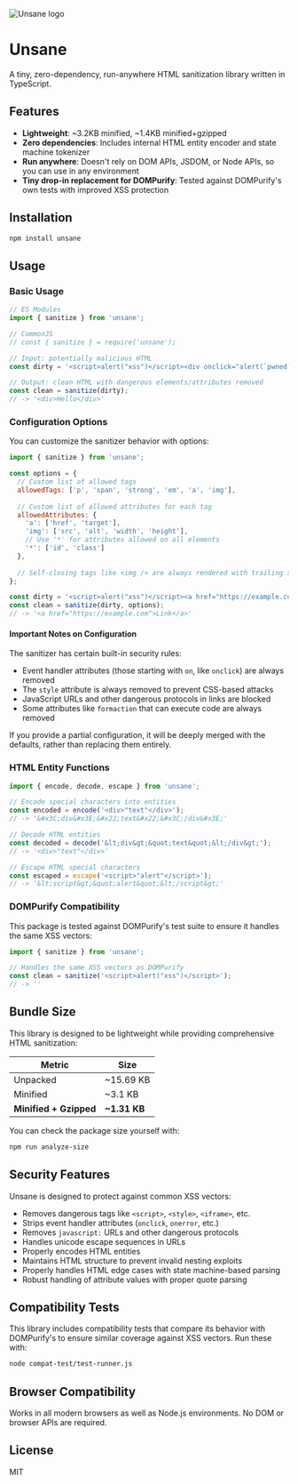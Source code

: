 ![Unsane logo](https://github.com/user-attachments/assets/ee83110e-82c1-4514-a8e9-da946096bab9)

# Unsane

A tiny, zero-dependency, run-anywhere HTML sanitization library written in TypeScript.

## Features

- **Lightweight**: ~3.2KB minified, ~1.4KB minified+gzipped
- **Zero dependencies**: Includes internal HTML entity encoder and state machine tokenizer
- **Run anywhere**: Doesn't rely on DOM APIs, JSDOM, or Node APIs, so you can use in any environment
- **Tiny drop-in replacement for DOMPurify**: Tested against DOMPurify's own tests with improved XSS protection

## Installation

```bash
npm install unsane
```

## Usage

### Basic Usage

```javascript
// ES Modules
import { sanitize } from 'unsane';

// CommonJS
// const { sanitize } = require('unsane');

// Input: potentially malicious HTML
const dirty = '<script>alert("xss")</script><div onclick="alert(`pwned`)">Hello</div>';

// Output: clean HTML with dangerous elements/attributes removed
const clean = sanitize(dirty);
// -> '<div>Hello</div>'
```

### Configuration Options

You can customize the sanitizer behavior with options:

```javascript
import { sanitize } from 'unsane';

const options = {
  // Custom list of allowed tags
  allowedTags: ['p', 'span', 'strong', 'em', 'a', 'img'],
  
  // Custom list of allowed attributes for each tag
  allowedAttributes: {
    'a': ['href', 'target'],
    'img': ['src', 'alt', 'width', 'height'],
    // Use '*' for attributes allowed on all elements
    '*': ['id', 'class']
  },
  
  // Self-closing tags like <img /> are always rendered with trailing slash
};

const dirty = '<script>alert("xss")</script><a href="https://example.com" onclick="hack()" style="color:red">Link</a>';
const clean = sanitize(dirty, options);
// -> '<a href="https://example.com">Link</a>'
```

#### Important Notes on Configuration

The sanitizer has certain built-in security rules:

- Event handler attributes (those starting with `on`, like `onclick`) are always removed
- The `style` attribute is always removed to prevent CSS-based attacks
- JavaScript URLs and other dangerous protocols in links are blocked
- Some attributes like `formaction` that can execute code are always removed

If you provide a partial configuration, it will be deeply merged with the defaults, rather than replacing them entirely.

### HTML Entity Functions

```javascript
import { encode, decode, escape } from 'unsane';

// Encode special characters into entities
const encoded = encode('<div>"text"</div>');
// -> '&#x3C;div&#x3E;&#x22;text&#x22;&#x3C;/div&#x3E;'

// Decode HTML entities
const decoded = decode('&lt;div&gt;&quot;text&quot;&lt;/div&gt;');
// -> '<div>"text"</div>'

// Escape HTML special characters
const escaped = escape('<script>"alert"</script>');
// -> '&lt;script&gt;&quot;alert&quot;&lt;/script&gt;'
```

### DOMPurify Compatibility

This package is tested against DOMPurify's test suite to ensure it handles the same XSS vectors:

```javascript
import { sanitize } from 'unsane';

// Handles the same XSS vectors as DOMPurify
const clean = sanitize('<script>alert("xss")</script>');
// -> ''
```

## Bundle Size

This library is designed to be lightweight while providing comprehensive HTML sanitization:

| Metric                 | Size      |
| ---------------------- | --------- |
| Unpacked               | ~15.69 KB |
| Minified               | ~3.1 KB |
| **Minified + Gzipped** | **~1.31 KB** |

You can check the package size yourself with:

```bash
npm run analyze-size
```

## Security Features

Unsane is designed to protect against common XSS vectors:

- Removes dangerous tags like `<script>`, `<style>`, `<iframe>`, etc.
- Strips event handler attributes (`onclick`, `onerror`, etc.)
- Removes `javascript:` URLs and other dangerous protocols
- Handles unicode escape sequences in URLs
- Properly encodes HTML entities
- Maintains HTML structure to prevent invalid nesting exploits
- Properly handles HTML edge cases with state machine-based parsing
- Robust handling of attribute values with proper quote parsing

## Compatibility Tests

This library includes compatibility tests that compare its behavior with DOMPurify's to ensure similar coverage against XSS vectors. Run these with:

```bash
node compat-test/test-runner.js
```

## Browser Compatibility

Works in all modern browsers as well as Node.js environments. No DOM or browser APIs are required.

## License

MIT